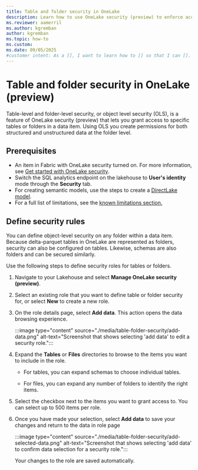 ```yaml
---
title: Table and folder security in OneLake
description: Learn how to use OneLake security (preview) to enforce access permissions at the table and folder level in OneLake.
ms.reviewer: aamerril
ms.author: kgremban
author: kgremban
ms.topic: how-to
ms.custom:
ms.date: 09/05/2025
#customer intent: As a [], I want to learn how to [] so that I can [].
---
```


# Table and folder security in OneLake (preview)

Table-level and folder-level security, or object level security (OLS), is a feature of OneLake security (preview) that lets you grant access to specific tables or folders in a data item. Using OLS you create permissions for both structured and unstructured data at the folder level.

## Prerequisites

* An item in Fabric with OneLake security turned on. For more information, see [Get started with OneLake security](get-started-onelake-security.md).
* Switch the SQL analytics endpoint on the lakehouse to **User's identity** mode through the **Security** tab.
* For creating semantic models, use the steps to create a [DirectLake model](../../fundamentals/direct-lake-power-bi-desktop.md).
* For a full list of limitations, see the [known limitations section.](./data-access-control-model.md#onelake-security-limitations)

## Define security rules

You can define object-level security on any folder within a data item. Because delta-parquet tables in OneLake are represented as folders, security can also be configured on tables. Likewise, schemas are also folders and can be secured similarly.

Use the following steps to define security roles for tables or folders.

1. Navigate to your Lakehouse and select **Manage OneLake security (preview)**.

1. Select an existing role that you want to define table or folder security for, or select **New** to create a new role.

1. On the role details page, select **Add data**. This action opens the data browsing experience. 

   :::image type="content" source="./media/table-folder-security/add-data.png" alt-text="Screenshot that shows selecting 'add data' to edit a security role.":::

1. Expand the **Tables** or **Files** directories to browse to the items you want to include in the role. 

   * For tables, you can expand schemas to choose individual tables. 

   * For files, you can expand any number of folders to identify the right items. 

1. Select the checkbox next to the items you want to grant access to. You can select up to 500 items per role. 

1. Once you have made your selection, select **Add data** to save your changes and return to the data in role page 

   :::image type="content" source="./media/table-folder-security/add-selected-data.png" alt-text="Screenshot that shows selecting 'add data' to confirm data selection for a security role.":::

   Your changes to the role are saved automatically.
